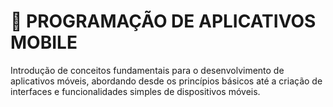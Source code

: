 # 📱 PROGRAMAÇÃO DE APLICATIVOS MOBILE
Introdução de conceitos fundamentais para o desenvolvimento de aplicativos móveis, abordando desde os princípios básicos até a criação de interfaces e funcionalidades simples de dispositivos móveis.
